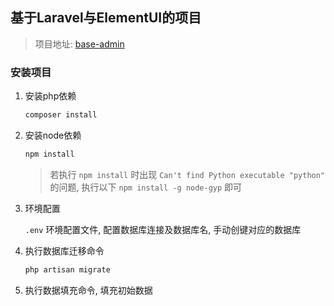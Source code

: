 ## 基于Laravel与ElementUI的项目



> 项目地址: [base-admin](https://gitee.com/evan-li/base-admin)



### 安装项目

1. 安装php依赖
    ```bash
    composer install
    ```

2. 安装node依赖
    ```bash
    npm install
    ```
    > 若执行 `npm install` 时出现 `Can't find Python executable "python"` 的问题, 执行以下 `npm install -g node-gyp` 即可

3. 环境配置

    `.env` 环境配置文件, 配置数据库连接及数据库名, 手动创键对应的数据库

4. 执行数据库迁移命令
    ```bash
    php artisan migrate
    ```

5. 执行数据填充命令, 填充初始数据

